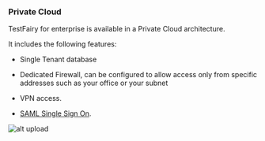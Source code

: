 ### Private Cloud

TestFairy for enterprise is available in a Private Cloud architecture.

It includes the following features:

- Single Tenant database

- Dedicated Firewall, can be configured to allow access only from specific addresses such as your office or your subnet

- VPN access.

- [SAML Single Sign On](https://docs.testfairy.com/Single_Sign_On/SSO.html).



![ alt upload](/img/testfairy_cloud.png)
